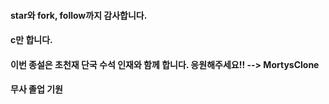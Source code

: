 #### star와 fork, follow까지 감사합니다. 
#### c만 합니다. 
#### 이번 종설은 초천재 단국 수석 인재와 함께 합니다. 응원해주세요!! --> MortysClone 
#### 무사 졸업 기원
